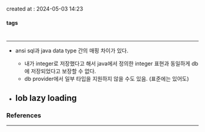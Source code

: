 created at : 2024-05-03 14:23

#### tags

#

--- 

- ansi sql과 java data type 간의 매핑 차이가 있다.
	- 내가 integer로 저장했다고 해서 java에서 정의한 integer 표현과 동일하게 db에 저장되었다고 보장할 수 없다.
	- db provider에서 일부 타입을 지원하지 않을 수도 있음. (표준에는 있어도)

- lob lazy loading
	- 

### References
---
[]()
